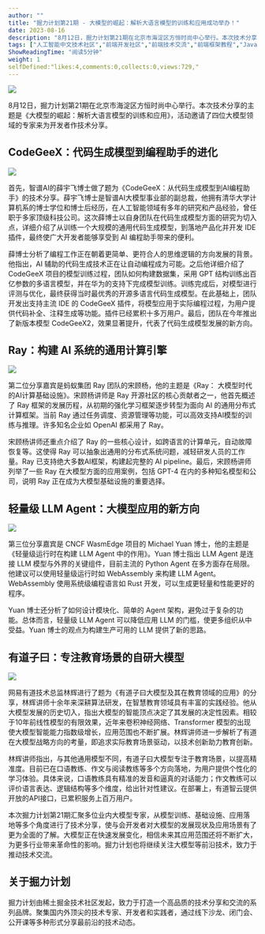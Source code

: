 ```yaml
---
author: ""
title: "掘力计划第21期 - 大模型的崛起：解析大语言模型的训练和应用成功举办！"
date: 2023-08-16
description: "8月12日，掘力计划第21期在北京市海淀区方恒时尚中心举行。本次技术分享的主题是《大模型的崛起：解析大语言模型的训练和应用》，活动邀请了四位大模型领域的专家来为开发者作技术分享。 CodeGeeX：代"
tags: ["人工智能中文技术社区","前端开发社区","前端技术交流","前端框架教程","JavaScript 学习资源","CSS 技巧与最佳实践","HTML5 最新动态","前端工程师职业发展","开源前端项目","前端技术趋势"]
ShowReadingTime: "阅读5分钟"
weight: 1
selfDefined:"likes:4,comments:0,collects:0,views:729,"
---
```

![](/images/jueJin/76c22ad523a145a.png)

8月12日，掘力计划第21期在北京市海淀区方恒时尚中心举行。本次技术分享的主题是《大模型的崛起：解析大语言模型的训练和应用》，活动邀请了四位大模型领域的专家来为开发者作技术分享。

CodeGeeX：代码生成模型到编程助手的进化
-----------------------

![](/images/jueJin/49af4997bbda4aa.png)

首先，智谱AI的薛宇飞博士做了题为《CodeGeeX：从代码生成模型到AI编程助手》的技术分享。薛宇飞博士是智谱AI大模型事业部的副总裁，他拥有清华大学计算机系的博士学位和博士后经历，在人工智能领域有多年的研究和产品经验，曾任职于多家顶级科技公司。这次薛博士以自身团队在代码生成模型方面的研究为切入点，详细介绍了从训练一个大规模的通用代码生成模型，到落地产品化并开发 IDE 插件，最终使广大开发者能够享受到 AI 编程助手带来的便利。

薛博士分析了编程工作正在朝着更简单、更符合人的思维逻辑的方向发展的背景。他指出，AI 辅助的代码生成技术正在让自动编程成为可能。之后他详细介绍了 CodeGeeX 项目的模型训练过程，团队如何构建数据集，采用 GPT 结构训练出百亿参数的多语言模型，并在华为的支持下完成模型训练。训练完成后，对模型进行评测与优化，最终获得当时最优秀的开源多语言代码生成模型。在此基础上，团队开发出支持主流 IDE 的 CodeGeeX 插件，将模型应用于实际编程过程，为用户提供代码补全、注释生成等功能。插件已经累积十多万用户。最后，团队在今年推出了新版本模型 CodeGeeX2，效果显著提升，代表了代码生成模型发展的新方向。

Ray：构建 AI 系统的通用计算引擎
-------------------

![](/images/jueJin/88c57983e933449.png)

第二位分享嘉宾是蚂蚁集团 Ray 团队的宋顾杨，他的主题是《Ray： 大模型时代的AI计算基础设施》。宋顾杨讲师是 Ray 开源社区的核心贡献者之一，他首先概述了 Ray 框架的发展历程，从初期的强化学习框架逐步转型为面向 AI 的通用分布式计算框架。当前 Ray 通过任务调度、资源管理等功能，可以高效支持AI模型的训练与推理。许多知名企业如 OpenAI 都采用了 Ray。

宋顾杨讲师还重点介绍了 Ray 的一些核心设计，如跨语言的计算单元，自动故障恢复等。这使得 Ray 可以抽象出通用的分布式系统问题，减轻研发人员的工作量。Ray 已支持绝大多数AI框架，构建起完整的 AI pipeline。最后，宋顾杨讲师列举了一些 Ray 在大模型方面的应用案例，包括 GPT-4 在内的多种知名模型和公司，说明 Ray 正在成为大模型基础设施的重要选择。

轻量级 LLM Agent：大模型应用的新方向
-----------------------

![](/images/jueJin/ca10270f1d864d7.png)

第三位分享嘉宾是 CNCF WasmEdge 项目的 Michael Yuan 博士，他的主题是《轻量级运行时在构建 LLM Agent 中的作用》。Yuan 博士指出 LLM Agent 是连接 LLM 模型与外界的关键组件，目前主流的 Python Agent 在多方面存在局限。他建议可以使用轻量级运行时如 WebAssembly 来构建 LLM Agent。WebAssembly 使用系统级编程语言如 Rust 开发，可以生成更轻量和性能更好的程序。

Yuan 博士还分析了如何设计模块化、简单的 Agent 架构，避免过于复杂的功能。总体而言，轻量级 LLM Agent 可以降低应用 LLM 的门槛，使更多组织从中受益。Yuan 博士的观点为构建生产可用的 LLM 提供了新的思路。

有道子曰：专注教育场景的自研大模型
-----------------

![](/images/jueJin/eed036115baa415.png)

网易有道技术总监林辉进行了题为《有道子曰大模型及其在教育领域的应用》的分享，林辉讲师十余年来深耕算法研发，在智慧教育领域具有丰富的实践经验。他从大模型发展的历史切入，指出大模型的智能顶点决定了其发展的决定性因素。相较于10年前线性模型的有限效果，近年来卷积神经网络、Transformer 模型的出现使大模型智能能力指数级增长，应用范围也不断扩展。林辉讲师进一步解析了有道在大模型战略方向的考量，即追求实际教育场景驱动，以技术创新助力教育创新。

林辉讲师指出，与其他通用模型不同，有道子曰大模型专注于教育场景，以提高精准度。目前已在口语教练、作文与阅读教练等多个方向落地，为用户提供个性化的学习体验。具体来说，口语教练具有精准的发音和逼真的对话能力；作文教练可以评价语言表达、逻辑结构等多个维度，给出针对性建议。在部署上，有道智云提供开放的API接口，已累积服务上百万用户。

本次掘力计划第21期汇聚多位业内大模型专家，从模型训练、基础设施、应用落地等多个角度进行了技术分享，使与会开发者对大模型的发展现状及应用场景有了更为全面的了解。大模型正在快速发展变化，相信未来其应用范围还将不断扩大，为更多行业带来革命性的影响。掘力计划也将继续关注大模型等前沿技术，致力于推动技术交流。

关于掘力计划
------

掘力计划由稀土掘金技术社区发起，致力于打造一个高品质的技术分享和交流的系列品牌。聚集国内外顶尖的技术专家、开发者和实践者，通过线下沙龙、闭门会、公开课等多种形式分享最前沿的技术动态。